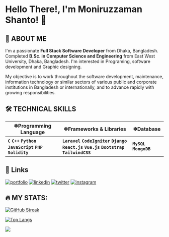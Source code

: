# Hello There!, I'm Moniruzzaman Shanto! 👋

## 🚀 ABOUT ME
I'm a passionate **Full Stack Software Developer** from Dhaka, Bangladesh. Completed **B.Sc. in Computer Science and Engineering** from East West University, Dhaka, Bangladesh. I'm interested in Programing, software development and Graphic designing.

My objective is to work throughout the software development, maintenance, information technology or similar sectors of various public and corporate institutions in Bangladesh or internationally, and to advance rapidly with growing responsibilities.

## 🛠 TECHNICAL SKILLS

| ❄**Programming Language** | ❄**Frameworks & Libraries** | ❄**Database** |
| -------- | ------- | ------------- |
| **`C`** **`C++`** **`Python`** **`JavaScript`** **`PHP`** **`Solidity`**| **`Laravel`** **`CodeIgniter`** **`Django`** **`React.js`** **`Vue.js`** **`Bootstrap`** **`TailwindCSS`**| **`MySQL`** **`MongoDB`** |
 
## 🔗 Links
[![portfolio](https://img.shields.io/badge/my_portfolio-blueviolet?style=for-the-badge&logo=ko-fi&logoColor=white)](https://mzshanto.epizy.com)
[![linkedin](https://img.shields.io/badge/linkedin-0A66C2?style=for-the-badge&logo=linkedin&logoColor=white)](https://www.linkedin.com/in/mzshanto1234)
[![twitter](https://img.shields.io/badge/twitter-1DA1F2?style=for-the-badge&logo=twitter&logoColor=white)](https://twitter.com/mzshanto)
[![instagram](https://img.shields.io/badge/Instagram-red?style=for-the-badge&logo=Instagram&logoColor=white)](https://www.instagram.com/shaantoo_/)

## &#128293; MY STATS:
[![GitHub Streak](http://github-readme-streak-stats.herokuapp.com?user=Shanto75&theme=dark&background=000000)](https://git.io/streak-stats)

[![Top Langs](https://github-readme-stats.vercel.app/api/top-langs/?username=Shanto75&layout=compact&theme=vision-friendly-dark)](https://github.com/anuraghazra/github-readme-stats)

[![](https://visitcount.itsvg.in/api?id=Shanto75&label=Profile%20Views&pretty=true)](https://visitcount.itsvg.in)
